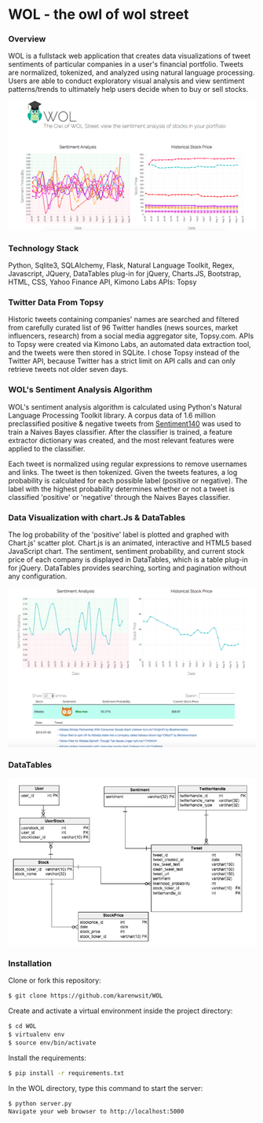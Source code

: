 # WOL - the owl of wol street

### Overview
WOL is a fullstack web application that creates data visualizations of tweet sentiments of particular companies in a user's financial portfolio. Tweets are normalized, tokenized, and analyzed using natural language processing. Users are able to conduct exploratory visual analysis and view sentiment patterns/trends to ultimately help users decide when to buy or sell stocks.

![Overview](/static/img/WOLReadMeOverview.png)
 
### Technology Stack
Python, Sqlite3, SQLAlchemy, Flask, Natural Language Toolkit, Regex, Javascript, JQuery, DataTables plug-in for jQuery, Charts.JS, Bootstrap, HTML, CSS, Yahoo Finance API, Kimono Labs APIs: Topsy

### Twitter Data From Topsy
Historic tweets containing companies' names are searched and filtered from carefully curated list of 96 Twitter handles (news sources, market influencers, research)  from a social media aggregator site, Topsy.com. APIs to Topsy were created via Kimono Labs, an automated data extraction tool, and the tweets were then stored in SQLite. I chose Topsy instead of the Twitter API, because Twitter has a strict limit on API calls and can only retrieve tweets not older seven days.

### WOL's Sentiment Analysis Algorithm
WOL's sentiment analysis algorithm is calculated using Python's Natural Language Processing Toolkit library. A corpus data of 1.6 million preclassified positive & negative tweets from [Sentiment140](http://help.sentiment140.com/for-students) was used to train a Naives Bayes classifier. After the classifier is trained, a feature extractor dictionary was created, and the most relevant features were applied to the classifier. 

Each tweet is normalized using regular expressions to remove usernames and links. The tweet is then tokenized. Given the tweets features, a log probability is calculated for each possible label (positive or negative). The label with the highest probability determines whether or not a tweet is classified 'positive' or 'negative' through the Naives Bayes classifier. 

### Data Visualization with chart.Js & DataTables 
The log probability of the 'positive' label is plotted and graphed with Chart.js' scatter plot. Chart.js is an animated, interactive and HTML5 based JavaScript chart. The sentiment, sentiment probability, and current stock price of each company is displayed in DataTables, which is a table plug-in for jQuery. DataTables provides searching, sorting and pagination without any configuration.

![One Stock](/static/img/WOLReadMeOnestock.png)

### DataTables
![Data Table](/static/img/WOLReadMeDatatable.png)

### Installation

Clone or fork this repository:

```sh
$ git clone https://github.com/karenwsit/WOL
```
Create and activate a virtual environment inside the project directory:
```sh
$ cd WOL
$ virtualenv env
$ source env/bin/activate
```
Install the requirements:
```sh
$ pip install -r requirements.txt
```
In the WOL directory, type this command to start the server:
```
$ python server.py
Navigate your web browser to http://localhost:5000
